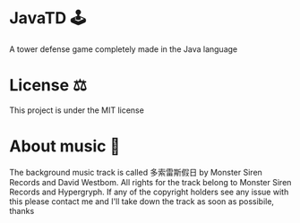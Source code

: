 # JavaTD 🕹️
A tower defense game completely made in the Java language

# License ⚖️
This project is under the MIT license

# About music 🎵
The background music track is called 多索雷斯假日 by Monster Siren Records and David Westbom.
All rights for the track belong to Monster Siren Records and Hypergryph.
If any of the copyright holders see any issue with this please contact me and I'll take down the track as soon as possibile, thanks
